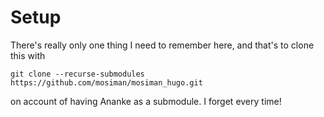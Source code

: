 # Setup

There's really only one thing I need to remember here, and that's to clone this with

```
git clone --recurse-submodules https://github.com/mosiman/mosiman_hugo.git
```

on account of having Ananke as a submodule. I forget every time!
